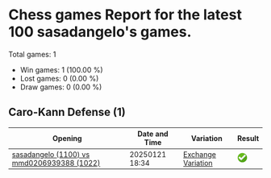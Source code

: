 # Chess games Report for the latest 100 sasadangelo's games.

Total games: 1
- Win games: 1 (100.00 %)
- Lost games: 0 (0.00 %)
- Draw games: 0 (0.00 %)

## Caro-Kann Defense (1)

| Opening | Date and Time | Variation | Result |
|---------|---------------|-----------|--------|
| [sasadangelo (1100) vs mmd0206939388 (1022)](https://www.chess.com/game/daily/761339453) | 20250121 18:34 | [Exchange Variation](https://www.chess.com/openings/Caro-Kann-Defense-Exchange-Variation) | ![Win](img/win.png) |
